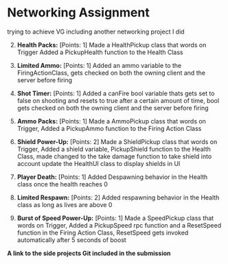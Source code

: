 # Networking Assignment

trying to achieve VG including another networking project I did 

2. **Health Packs:**  [Points: 1]
	Made a HealthPickup class that words on Trigger
    Added a PickupHealth function to the Health Class

4. **Limited Ammo:**  [Points: 1]
	Added an ammo variable to the FiringActionClass, gets checked on both the owning client and the server before firing

5. **Shot Timer:**  [Points: 1]
	Added a canFire bool variable thats gets set to false on shooting and resets to true after a certain amount of time,
    bool gets checked on both the owning client and the server before firing
    
6. **Ammo Packs:**  [Points: 1]
	Made a AmmoPickup class that words on Trigger,
    Added a PickupAmmo function to the Firing Action Class

8. **Shield Power-Up:**  [Points: 2]
	Made a ShieldPickup class that words on Trigger,
    Added a shield variable, PickupShield function to the Health Class,
    made changed to the take damage function to take shield into account
    update the HealthUI class to display shields in UI

9. **Player Death:** [Points: 1]
	Added Despawning behavior in the Health class once the health reaches 0

11. **Limited Respawn:**  [Points: 2]
	Added respawning behavior in the Health class as long as lives are above 0

14. **Burst of Speed Power-Up:** [Points: 1]
	Made a SpeedPickup class that words on Trigger,
    Added a PickupSpeed rpc function and a ResetSpeed function in the Firing Action Class,
    ResetSpeed gets invoked automatically after 5 seconds of boost 

**A link to the side projects Git included in the submission**